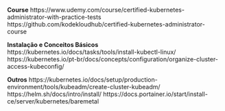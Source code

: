<p>
  <b>Course</b>
  https://www.udemy.com/course/certified-kubernetes-administrator-with-practice-tests
  https://github.com/kodekloudhub/certified-kubernetes-administrator-course
</p>
<p>
  <b>Instalação e Conceitos Básicos</b>
  https://kubernetes.io/docs/tasks/tools/install-kubectl-linux/
  https://kubernetes.io/pt-br/docs/concepts/configuration/organize-cluster-access-kubeconfig/
</p>
<p>
  <b>Outros</b>
  https://kubernetes.io/docs/setup/production-environment/tools/kubeadm/create-cluster-kubeadm/
  https://helm.sh/docs/intro/install/
  https://docs.portainer.io/start/install-ce/server/kubernetes/baremetal
</p>
